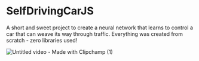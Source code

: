 # SelfDrivingCarJS

A short and sweet project to create a neural network that learns to control a car that can weave its way through traffic. Everything was created from scratch - zero libraries used!

![Untitled video - Made with Clipchamp (1)](https://user-images.githubusercontent.com/94123711/201334488-66b8c23b-3bda-46f6-b6ae-018178cbc10e.gif)

